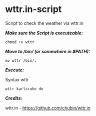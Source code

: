 # wttr.in-script
Script to check the weather via wttr.in

***Make sure the Script is executeable:***

```chmod +x wttr```

***Move to /bin/ (or somewhere in $PATH):***

```mv wttr /bin/.```

***Execute:***

Syntax wttr <location> <lang>

```wttr karlsruhe de```

***Credits:***

wttr.in - https://github.com/chubin/wttr.in
